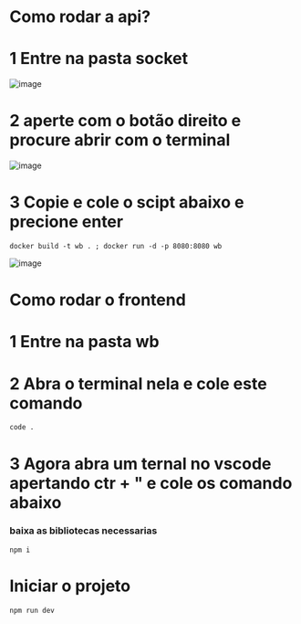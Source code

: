 # Como rodar a api? 
# 1 Entre na pasta socket
![image](https://github.com/DanielFreitassc/WebSocketBox/assets/129224303/352b544f-621c-4b8b-8626-b0ef35412a70)

# 2 aperte com o botão direito e procure abrir com o terminal 
![image](https://github.com/DanielFreitassc/WebSocketBox/assets/129224303/06c91010-df8f-4f5d-927d-17e3fcd3f9b2)

# 3 Copie e cole o scipt abaixo e precione enter
```
docker build -t wb . ; docker run -d -p 8080:8080 wb
````
![image](https://github.com/DanielFreitassc/WebSocketBox/assets/129224303/14043eaf-596c-45c9-a1b4-d21ec79a86b3)

# Como rodar o frontend
# 1 Entre na pasta wb

# 2 Abra o terminal nela e cole este comando
```
code .
```
# 3 Agora abra um ternal no vscode apertando ctr + " e cole os comando abaixo
### baixa as bibliotecas necessarias
```
npm i
```
# Iniciar o projeto
```
npm run dev
```
